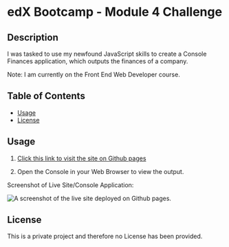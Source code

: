 # edX Bootcamp - Module 4 Challenge

## Description

I was tasked to use my newfound JavaScript skills to create a Console Finances application, which outputs the finances of a company. 

Note: I am currently on the Front End Web Developer course.

## Table of Contents

- [Usage](#usage)
- [License](#license)

## Usage

1. [Click this link to visit the site on Github pages](https://nadeemamdev.github.io/Console-Finances/)

2. Open the Console in your Web Browser to view the output. 

Screenshot of Live Site/Console Application:

![A screenshot of the live site deployed on Github pages.](images/screenshot.png)

## License

This is a private project and therefore no License has been provided.
